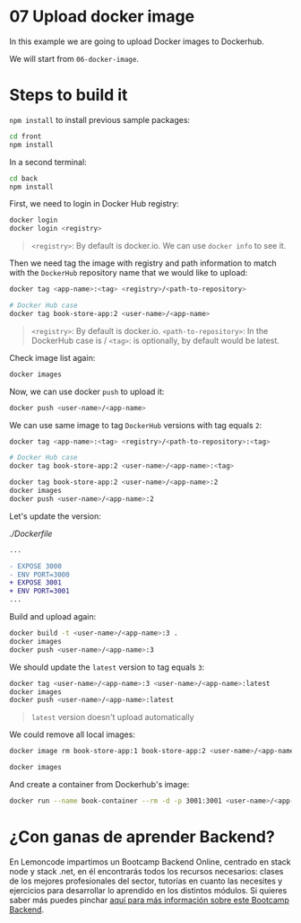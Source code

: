 # 07 Upload docker image

In this example we are going to upload Docker images to Dockerhub.

We will start from `06-docker-image`.

# Steps to build it

`npm install` to install previous sample packages:

```bash
cd front
npm install

```

In a second terminal:

```bash
cd back
npm install

```

First, we need to login in Docker Hub registry:

```bash
docker login
docker login <registry>
```

> `<registry>`: By default is docker.io.
> We can use `docker info` to see it.

Then we need tag the image with registry and path information to match with the `DockerHub` repository name that we would like to upload:

```bash
docker tag <app-name>:<tag> <registry>/<path-to-repository>

# Docker Hub case
docker tag book-store-app:2 <user-name>/<app-name>

```

> `<registry>`: By default is docker.io.
> `<path-to-repository>`: In the DockerHub case is <user-name>/<app-name>
> `<tag>`: is optionally, by default would be latest.

Check image list again:

```bash
docker images
```

Now, we can use docker `push` to upload it:

```bash
docker push <user-name>/<app-name>
```

We can use same image to tag `DockerHub` versions with tag equals `2`:

```bash
docker tag <app-name>:<tag> <registry>/<path-to-repository>:<tag>

# Docker Hub case
docker tag book-store-app:2 <user-name>/<app-name>:<tag>

```

```bash
docker tag book-store-app:2 <user-name>/<app-name>:2
docker images
docker push <user-name>/<app-name>:2
```

Let's update the version:

_./Dockerfile_

```diff
...

- EXPOSE 3000
- ENV PORT=3000
+ EXPOSE 3001
+ ENV PORT=3001
...

```

Build and upload again:

```bash
docker build -t <user-name>/<app-name>:3 .
docker images
docker push <user-name>/<app-name>:3
```

We should update the `latest` version to tag equals `3`:

```bash
docker tag <user-name>/<app-name>:3 <user-name>/<app-name>:latest
docker images
docker push <user-name>/<app-name>:latest
```

> `latest` version doesn't upload automatically

We could remove all local images:

```bash
docker image rm book-store-app:1 book-store-app:2 <user-name>/<app-name>:2 <user-name>/<app-name>:3 <user-name>/<app-name>:latest

docker images
```

And create a container from Dockerhub's image:

```bash
docker run --name book-container --rm -d -p 3001:3001 <user-name>/<app-name>:3
```

# ¿Con ganas de aprender Backend?

En Lemoncode impartimos un Bootcamp Backend Online, centrado en stack node y stack .net, en él encontrarás todos los recursos necesarios: clases de los mejores profesionales del sector, tutorías en cuanto las necesites y ejercicios para desarrollar lo aprendido en los distintos módulos. Si quieres saber más puedes pinchar [aquí para más información sobre este Bootcamp Backend](https://lemoncode.net/bootcamp-backend#bootcamp-backend/banner).
